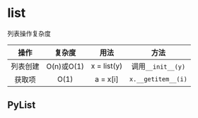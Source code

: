 # list

列表操作复杂度

|操作   |复杂度       |用法         |方法               |
|:----:|:----------:|:-----------:|:----------------:|
|列表创建|O(n)或O(1)|x = list(y)|调用`__init__(y)`|
|获取项|O(1)|a = x[i]|`x.__getitem__(i)`|

## PyList

```python

```